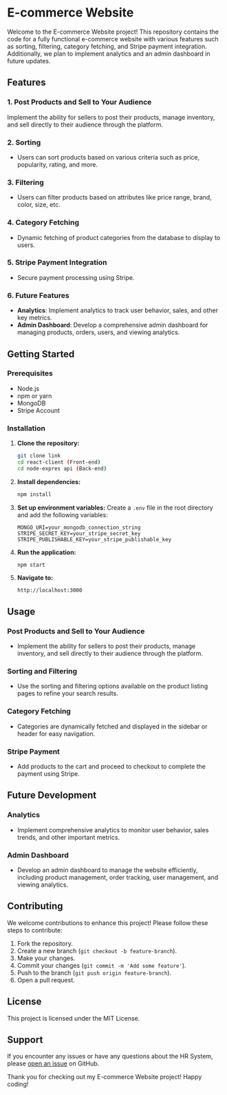 # E-commerce Website

Welcome to the E-commerce Website project! This repository contains the code for a fully functional e-commerce website with various features such as sorting, filtering, category fetching, and Stripe payment integration. Additionally, we plan to implement analytics and an admin dashboard in future updates.

## Features

### 1. Post Products and Sell to Your Audience
Implement the ability for sellers to post their products, manage inventory, and sell directly to their audience through the platform.

### 2. Sorting
- Users can sort products based on various criteria such as price, popularity, rating, and more.

### 3. Filtering
- Users can filter products based on attributes like price range, brand, color, size, etc.

### 4. Category Fetching
- Dynamic fetching of product categories from the database to display to users.

### 5. Stripe Payment Integration
- Secure payment processing using Stripe.

### 6. Future Features
- **Analytics**: Implement analytics to track user behavior, sales, and other key metrics.
- **Admin Dashboard**: Develop a comprehensive admin dashboard for managing products, orders, users, and viewing analytics.

## Getting Started

### Prerequisites
- Node.js
- npm or yarn
- MongoDB
- Stripe Account

### Installation

1. **Clone the repository:**
   ```bash
   git clone link
   cd react-client (Front-end)
   cd node-expres api (Back-end)
   ```

2. **Install dependencies:**
   ```bash
   npm install
   ```

3. **Set up environment variables:**
   Create a `.env` file in the root directory and add the following variables:
   ```plaintext
   MONGO_URI=your_mongodb_connection_string
   STRIPE_SECRET_KEY=your_stripe_secret_key
   STRIPE_PUBLISHABLE_KEY=your_stripe_publishable_key
   ```

4. **Run the application:**
   ```bash
   npm start
   ```

5. **Navigate to:**
   ```
   http://localhost:3000
   ```

## Usage

### Post Products and Sell to Your Audience
- Implement the ability for sellers to post their products, manage inventory, and sell directly to their audience through the platform.

### Sorting and Filtering
- Use the sorting and filtering options available on the product listing pages to refine your search results.

### Category Fetching
- Categories are dynamically fetched and displayed in the sidebar or header for easy navigation.

### Stripe Payment
- Add products to the cart and proceed to checkout to complete the payment using Stripe.

## Future Development

### Analytics
- Implement comprehensive analytics to monitor user behavior, sales trends, and other important metrics.

### Admin Dashboard
- Develop an admin dashboard to manage the website efficiently, including product management, order tracking, user management, and viewing analytics.

## Contributing

We welcome contributions to enhance this project! Please follow these steps to contribute:

1. Fork the repository.
2. Create a new branch (`git checkout -b feature-branch`).
3. Make your changes.
4. Commit your changes (`git commit -m 'Add some feature'`).
5. Push to the branch (`git push origin feature-branch`).
6. Open a pull request.

## License

This project is licensed under the MIT License.

## Support
If you encounter any issues or have any questions about the HR System, please [open an issue](https://github.com/nikhil-shawn/react-node-web-app/issues) on GitHub.

Thank you for checking out my E-commerce Website project! Happy coding!

